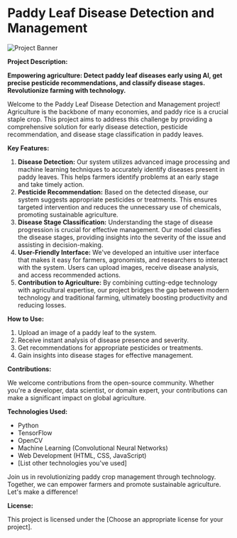 <!DOCTYPE html>
<html>

<head>
    <title>Paddy Leaf Disease Detection and Management</title>
</head>

<body>
    <h1>Paddy Leaf Disease Detection and Management</h1>
    <img src="link_to_your_banner_image" alt="Project Banner">
    <p><strong>Project Description:</strong></p>
    <p><strong>Empowering agriculture: Detect paddy leaf diseases early using AI, get precise pesticide recommendations, and classify disease stages. Revolutionize farming with technology.</strong></p>
    <p>Welcome to the Paddy Leaf Disease Detection and Management project! Agriculture is the backbone of many economies, and
        paddy rice is a crucial staple crop. This project aims to address this challenge by providing a comprehensive
        solution for early disease detection, pesticide recommendation, and disease stage classification in paddy
        leaves.</p>
    <p><strong>Key Features:</strong></p>
    <ol>
        <li><strong>Disease Detection:</strong> Our system utilizes advanced image processing and machine learning
            techniques to accurately identify diseases present in paddy leaves. This helps farmers identify problems at an
            early stage and take timely action.</li>
        <li><strong>Pesticide Recommendation:</strong> Based on the detected disease, our system suggests appropriate
            pesticides or treatments. This ensures targeted intervention and reduces the unnecessary use of chemicals,
            promoting sustainable agriculture.</li>
        <li><strong>Disease Stage Classification:</strong> Understanding the stage of disease progression is crucial for
            effective management. Our model classifies the disease stages, providing insights into the severity of the
            issue and assisting in decision-making.</li>
        <li><strong>User-Friendly Interface:</strong> We've developed an intuitive user interface that makes it easy for
            farmers, agronomists, and researchers to interact with the system. Users can upload images, receive disease
            analysis, and access recommended actions.</li>
        <li><strong>Contribution to Agriculture:</strong> By combining cutting-edge technology with agricultural
            expertise, our project bridges the gap between modern technology and traditional farming, ultimately boosting
            productivity and reducing losses.</li>
    </ol>
    <p><strong>How to Use:</strong></p>
    <ol>
        <li>Upload an image of a paddy leaf to the system.</li>
        <li>Receive instant analysis of disease presence and severity.</li>
        <li>Get recommendations for appropriate pesticides or treatments.</li>
        <li>Gain insights into disease stages for effective management.</li>
    </ol>
    <p><strong>Contributions:</strong></p>
    <p>We welcome contributions from the open-source community. Whether you're a developer, data scientist, or domain
        expert, your contributions can make a significant impact on global agriculture.</p>
    <p><strong>Technologies Used:</strong></p>
    <ul>
        <li>Python</li>
        <li>TensorFlow</li>
        <li>OpenCV</li>
        <li>Machine Learning (Convolutional Neural Networks)</li>
        <li>Web Development (HTML, CSS, JavaScript)</li>
        <li>[List other technologies you've used]</li>
    </ul>
    <p>Join us in revolutionizing paddy crop management through technology. Together, we can empower farmers and promote
        sustainable agriculture. Let's make a difference!</p>
    <p><strong>License:</strong></p>
    <p>This project is licensed under the [Choose an appropriate license for your project].</p>
</body>

</html>

